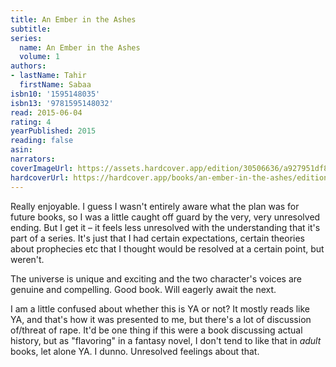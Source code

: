 ```yaml
---
title: An Ember in the Ashes
subtitle:
series:
  name: An Ember in the Ashes
  volume: 1
authors:
- lastName: Tahir
  firstName: Sabaa
isbn10: '1595148035'
isbn13: '9781595148032'
read: 2015-06-04
rating: 4
yearPublished: 2015
reading: false
asin:
narrators:
coverImageUrl: https://assets.hardcover.app/edition/30506636/a927951df8ae0f58ae9c16ad81bd708168099e22.jpeg
hardcoverUrl: https://hardcover.app/books/an-ember-in-the-ashes/editions/30402254
---
```

Really enjoyable. I guess I wasn't entirely aware what the plan was for future books, so I was a little caught off guard by the very, very unresolved ending. But I get it – it feels less unresolved with the understanding that it's part of a series. It's just that I had certain expectations, certain theories about prophecies etc that I thought would be resolved at a certain point, but weren't.

The universe is unique and exciting and the two character's voices are genuine and compelling. Good book. Will eagerly await the next.

I am a little confused about whether this is YA or not? It mostly reads like YA, and that's how it was presented to me, but there's a lot of discussion of/threat of rape. It'd be one thing if this were a book discussing actual history, but as "flavoring" in a fantasy novel, I don't tend to like that in _adult_ books, let alone YA. I dunno. Unresolved feelings about that.
